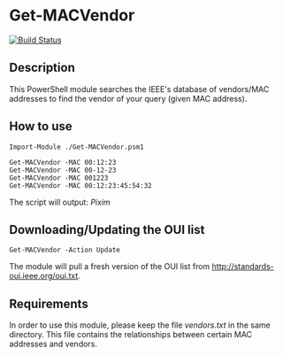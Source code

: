 # Get-MACVendor
[![Build Status](https://travis-ci.org/tylwright/Get-MACVendor.svg?branch=master)](https://travis-ci.org/tylwright/Get-MACVendor)

## Description
This PowerShell module searches the IEEE's database of vendors/MAC addresses to find the vendor of your query (given MAC address).

## How to use
```
Import-Module ./Get-MACVendor.psm1

Get-MACVendor -MAC 00:12:23
Get-MACVendor -MAC 00-12-23
Get-MACVendor -MAC 001223
Get-MACVendor -MAC 00:12:23:45:54:32
```
The script will output: *Pixim*

## Downloading/Updating the OUI list
```
Get-MACVendor -Action Update
```
The module will pull a fresh version of the OUI list from <a href='http://standards-oui.ieee.org/oui.txt'>http://standards-oui.ieee.org/oui.txt</a>.

## Requirements
In order to use this module, please keep the file *vendors.txt* in the same directory.  This file contains the relationships between certain MAC addresses and vendors.
